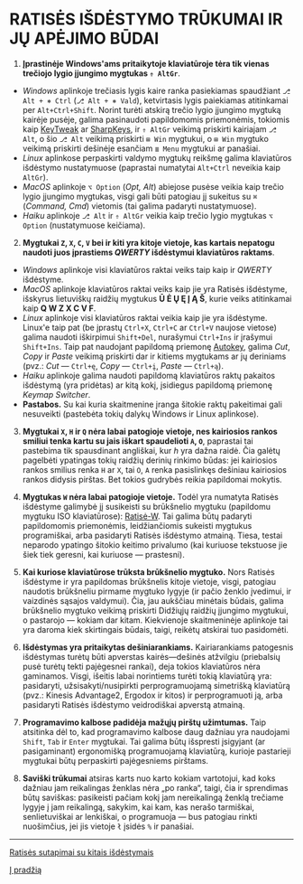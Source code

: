 
# RATISĖS IŠDĖSTYMO TRŪKUMAI IR JŲ APĖJIMO BŪDAI

1. __Įprastinėje Windows'ams pritaikytoje klaviatūroje tėra tik vienas trečiojo lygio įjungimo mygtukas ```⇮ AltGr```__.
 + _Windows_ aplinkoje trečiasis lygis kaire ranka pasiekiamas spaudžiant ```⎇ Alt + ⎈ Ctrl``` (```⎇ Alt + ⎈ Vald```), ketvirtasis lygis paiekiamas atitinkamai per ```Alt+Ctrl+Shift```. Norint turėti atskirą trečio lygio įjungimo mygtuką kairėje pusėje, galima pasinaudoti papildomomis priemonėmis, tokiomis kaip [KeyTweak](https://keytweak.en.softonic.com/download) ar [SharpKeys](https://github.com/randyrants/sharpkeys), ir ```⇮ AltGr``` veikimą priskirti kairiajam ```⎇ Alt```, o šio ```⎇ Alt``` veikimą priskirti ```⊞ Win``` mygtukui, o ```⊞ Win``` mygtuko veikimą priskirti dešinėje esančiam ```≣ Menu``` mygtukui ar panašiai.
 + _Linux_ aplinkose perpaskirti valdymo mygtukų reikšmę galima klaviatūros išdėstymo nustatymuose (paprastai numatytai ```Alt+Ctrl``` neveikia kaip ```AltGr```).
 + _MacOS_ aplinkoje ```⌥ Option``` (_Opt, Alt_) abiejose pusėse veikia kaip trečio lygio įjungimo mygtukas, visgi gali būti patogiau jį sukeitus su ```⌘``` (_Command, Cmd_) vietomis (tai galima padaryti nustatymuose).
 + _Haiku_ aplinkoje ```⎇ Alt``` ir ```⇮ AltGr``` veikia kaip trečio lygio mygtukas ```⌥ Option``` (nustatymuose keičiama).

2. __Mygtukai ```Z```, ```X```, ```C```, ```V``` bei ir kiti yra kitoje vietoje, kas kartais nepatogu naudoti juos įprastiems _QWERTY_ išdėstymui klaviatūros raktams__.
 + _Windows_ aplinkoje visi klaviatūros raktai veiks taip kaip ir _QWERTY_ išdėstyme.
 + _MacOS_ aplinkoje klaviatūros raktai veiks kaip jie yra Ratisės išdėstyme, išskyrus lietuviškų raidžių mygtukus __Ū Ė Ų Ę Į Ą Š__, kurie veiks atitinkamai kaip __Q W Z X C V F__.
 + _Linux_ aplinkoje visi klaviatūros raktai veikia kaip jie yra išdėstyme. Linux'e taip pat (be įprastų ```Ctrl+X```, ```Ctrl+C``` ar ```Ctrl+V``` naujose vietose) galima naudoti iškirpimui ```Shift+Del```, nurašymui ```Ctrl+Ins``` ir įrašymui ```Shift+Ins```. Taip pat naudojant papildomą priemonę [Autokey](https://github.com/autokey/autokey/wiki/About), galima _Cut_, _Copy_ ir _Paste_ veikimą priskirti dar ir kitiems mygtukams ar jų deriniams (pvz.: _Cut_ — ```Ctrl+ę```, _Copy_ — ```Ctrl+į```, _Paste_ — ```Ctrl+ą```).
 + _Haiku_ aplinkoje galima naudoti papildomą klaviatūros raktų pakaitos išdėstymą (yra pridėtas) ar kitą kokį, įsidiegus papildomą priemonę _Keymap Switcher_.
 + __Pastabos.__ Su kai kuria skaitmenine įranga šitokie raktų pakeitimai gali nesuveikti (pastebėta tokių dalykų Windows ir Linux aplinkose).

3. __Mygtukai ```X```, ```H``` ir ```Q``` nėra labai patogioje vietoje, nes kairiosios rankos smiliui tenka kartu su jais iškart spaudelioti ```A```, ```O```__, paprastai tai pastebima tik spausdinant angliškai, kur _h_ yra dažna raidė. Čia galėtų pagelbėti ypatingas tokių raidžių derinių rinkimo būdas: jei kairiosios rankos smilius renka ```H``` ar ```X```, tai ```O```, ```A``` renka pasislinkęs dešiniau kairiosios rankos didysis pirštas. Bet tokios gudrybės reikia papildomai mokytis.

4. __Mygtukas ```W``` nėra labai patogioje vietoje.__ Todėl yra numatyta Ratisės išdėstyme galimybė jį susikeisti su brūkšnelio mygtuku (papildomu mygtuku ISO klaviatūrose): [Ratisė-W](images/lt-ratise-w.svg). Tai galima būtų padaryti papildomomis priemonėmis, leidžiančiomis sukeisti mygtukus programiškai, arba pasidaryti Ratisės išdėstymo atmainą. Tiesa, testai neparodo ypatingo šitokio keitimo privalumo (kai kuriuose tekstuose jie šiek tiek geresni, kai kuriuose — prastesni).

5. __Kai kuriose klaviatūrose trūksta brūkšnelio mygtuko.__ Nors Ratisės išdėstyme ir yra papildomas brūkšnelis kitoje vietoje, visgi, patogiau naudotis brūkšneliu pirmame mygtuko lygyje (ir pačio ženklo įvedimui, ir vaizdinės sąsajos valdymui). Čia, jau aukščiau minėtais būdais, galima brūkšnelio mygtuko veikimą priskirti Didžiųjų raidžių įjungimo mygtukui, o pastarojo — kokiam dar kitam. Kiekvienoje skaitmeninėje aplinkoje tai yra daroma kiek skirtingais būdais, taigi, reikėtų atskirai tuo pasidomėti.

6. __Išdėstymas yra pritaikytas dešiniarankiams.__ Kairiarankiams patogesnis išdėstymas turėtų būti apverstas kairės—dešinės atžvilgiu (priebalsių pusė turėtų tekti pajėgesnei rankai), deja tokios klaviatūros nėra gaminamos. Visgi, išeitis labai norintiems turėti tokią klaviatūrą yra: pasidaryti, užsisakyti/nusipirkti perprogramuojamą simetrišką klaviatūrą (pvz.: Kinesis Advantage2, Ergodox ir kitos) ir perprogramuoti ją, arba pasidaryti Ratisės išdėstymo veidrodiškai apverstą atmainą.

7. __Programavimo kalbose padidėja mažųjų pirštų užimtumas.__ Taip atsitinka dėl to, kad programavimo kalbose daug dažniau yra naudojami ```Shift```, ```Tab``` ir ```Enter``` mygtukai. Tai galima būtų išspresti įsigyjant (ar pasigaminant) ergonomišką programuojamą klaviatūrą, kurioje pastarieji mygtukai būtų perpaskirti pajėgesniems pirštams.

8. __Saviški trūkumai__ atsiras karts nuo karto kokiam vartotojui, kad koks dažniau jam reikalingas ženklas nėra „po ranka“, taigi, čia ir sprendimas būtų saviškas: pasikeisti pačiam kokį jam nereikalingą ženklą trečiame lygyje į jam reikalingą, sakykim, kai kam, kas nerašo tarmiškai, senlietuviškai ar lenkiškai, o programuoja — bus patogiau rinkti nuošimčius, jei jis vietoje ```ł``` įsidės ```%``` ir panašiai.


----------------------------------------------

[Ratisės sutapimai su kitais išdėstymais](sutapimai.md)

[Į pradžią](../README.md)
